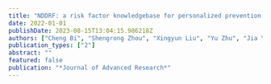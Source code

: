 ```yaml
---
title: "NDDRF: a risk factor knowledgebase for personalized prevention of neurodegenerative diseases"
date: 2022-01-01
publishDate: 2023-08-15T13:04:15.986218Z
authors: ["Cheng Bi", "Shengrong Zhou", "Xingyun Liu", "Yu Zhu", "Jia Yu", admin, "Manhong Shi", "Rongrong Wu", "Hongxin He", "Chaoying Zhan"]
publication_types: ["2"]
abstract: ""
featured: false
publication: "*Journal of Advanced Research*"
---
```


